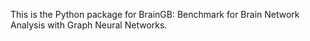 This is the Python package for BrainGB: Benchmark for Brain Network Analysis
with Graph Neural Networks.